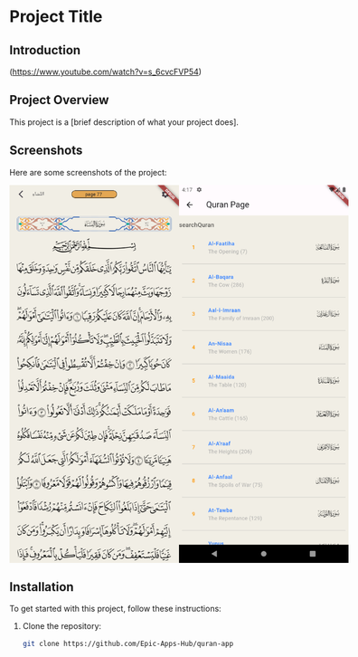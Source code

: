 # Project Title

## Introduction

(https://www.youtube.com/watch?v=s_6cvcFVP54)

## Project Overview

This project is a [brief description of what your project does].

## Screenshots

Here are some screenshots of the project:

<div style="display: flex; justify-content: space-around;">
  <img src="assets/screenshot2.png" alt="Screenshot 2" width="300">
  <img src="assets/screenshot1.png" alt="Screenshot 1" width="300">

</div>


## Installation

To get started with this project, follow these instructions:

1. Clone the repository:

   ```sh
   git clone https://github.com/Epic-Apps-Hub/quran-app